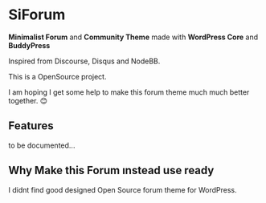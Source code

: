 # SiForum
**Minimalist Forum** and **Community Theme** made with **WordPress Core** and **BuddyPress**

Inspired from Discourse, Disqus and NodeBB.

This is a OpenSource project. 

I am hoping I get some help to make this forum theme much much better together. 😊


## Features

to be documented...


## Why Make this Forum ınstead use ready
I didnt find good designed Open Source forum theme for WordPress.

